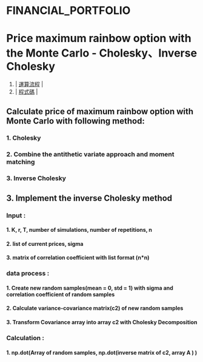 # FINANCIAL_PORTFOLIO
# Price maximum rainbow option with the Monte Carlo - Cholesky、Inverse Cholesky

1. | [運算流程][] |
2. | [程式碼][] |

  [運算流程]:  https://github.com/mengjelee/FINANCIAL_PORTFOLIO/blob/master/Advance/Price%20maximum%20rainbow%20option%20with%20the%20Monte%20Carlo%20-%20Cholesky%E3%80%81Inverse%20Cholesky/Price%20maximum%20rainbow%20option%20with%20the%20Monte%20Carlo%20-%20Cholesky%E3%80%81Inverse%20Cholesky.pdf  "運算流程"
  [程式碼]:  https://github.com/mengjelee/FINANCIAL_PORTFOLIO/blob/master/Advance/Price%20maximum%20rainbow%20option%20with%20the%20Monte%20Carlo%20-%20Cholesky%E3%80%81Inverse%20Cholesky/Price%20a%20maximum%20rainbow%20option%20with%20the%20Monte%20Carlo%20-%20Cholesky%E3%80%81Inverse%20Cholesky.ipynb  "程式碼"

## Calculate price of maximum rainbow option with Monte Carlo with following method:
### 1.	Cholesky
### 2.	Combine the antithetic variate approach and moment matching
### 3.	Inverse Cholesky

## 3. Implement the inverse Cholesky method
### Input : 
#### 1.	K, r, T, number of simulations, number of repetitions, n
#### 2.	list of current prices, sigma
#### 3.	matrix of correlation coefficient with list format (n*n)

### data process :
#### 1.	Create new random samples(mean = 0, std = 1) with sigma and correlation coefficient of random samples
#### 2.	Calculate variance-covariance matrix(c2) of new random samples
#### 3.	Transform Covariance array into array c2 with Cholesky Decomposition

###  Calculation :
#### 1.	np.dot(Array of random samples, np.dot(inverse matrix of c2, array A ) ) 
